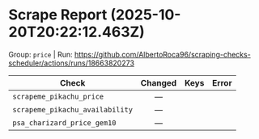 # Scrape Report (2025-10-20T20:22:12.463Z)

Group: `price`  |  Run: https://github.com/AlbertoRoca96/scraping-checks-scheduler/actions/runs/18663820273

| Check | Changed | Keys | Error |
|---|:---:|:--|:--|
| `scrapeme_pikachu_price` | — |  |  |
| `scrapeme_pikachu_availability` | — |  |  |
| `psa_charizard_price_gem10` | — |  |  |
